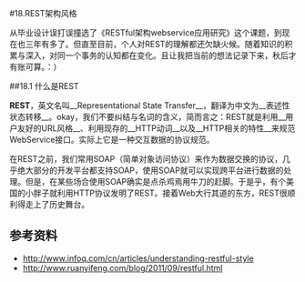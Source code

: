 #18.REST架构风格

从毕业设计误打误撞选了《RESTful架构webservice应用研究》这个课题，到现在也三年有多了。但直至目前，个人对REST的理解都还欠缺火候。随着知识的积累与深入，对同一个事务的认知都在变化。且让我把当前的想法记录下来，秋后才有账可算。：）

##18.1 什么是REST

__REST__，英文名叫__Representational State Transfer__，翻译为中文为__表述性状态转移__。okay，我们不要纠结与名词的含义，简而言之：REST就是利用__用户友好的URL风格__、利用现存的__HTTP动词__以及__HTTP相关的特性__来规范WebService接口。实际上它是一种交互数据的协议规范。

在REST之前，我们常用SOAP（简单对象访问协议）来作为数据交换的协议，几乎绝大部分的开发平台都支持SOAP，使用SOAP就可以实现跨平台进行数据的处理。但是，在某些场合使用SOAP确实是点杀鸡焉用牛刀的赶脚。于是乎，有个美国的小胖子就利用HTTP协议发明了REST。接着Web大行其道的东方，REST很顺利得走上了历史舞台。
  

## 参考资料

* http://www.infoq.com/cn/articles/understanding-restful-style
* http://www.ruanyifeng.com/blog/2011/09/restful.html
